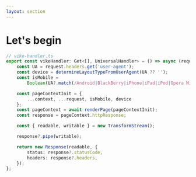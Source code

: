 ```yaml
---
layout: section
---
```


<style>
[data-slidev-no="19"] {
    .slidev-layout .slidev-code-wrapper {
        max-width: 100%;
    }
}
</style>

# Let's begin

```ts {*|10-13|15-19|21-29}{startLine:8,lines:true}
// vike-handler.ts
export const vikeHandler: Get<[], UniversalHandler> = () => async (request, context) => {
    const UA = request.headers.get('user-agent');
    const device = determineLayoutTypeFromUserAgent(UA ?? '');
    const isMobile = 
        Boolean(UA?.match(/Android|BlackBerry|iPhone|iPad|iPod|Opera Mini|IEMobile|WPDesktop/i));

    const pageContextInit = {
        ...context, ...request, isMobile, device
    };
    const pageContext = await renderPage(pageContextInit);
    const response = pageContext.httpResponse;

    const { readable, writable } = new TransformStream();

    response?.pipe(writable);

    return new Response(readable, {
        status: response?.statusCode,
        headers: response?.headers,
    });
};
```

